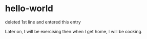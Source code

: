 # hello-world

deleted 1st line and entered this entry

Later on, I will be exercising then when I get home, I will be cooking.
